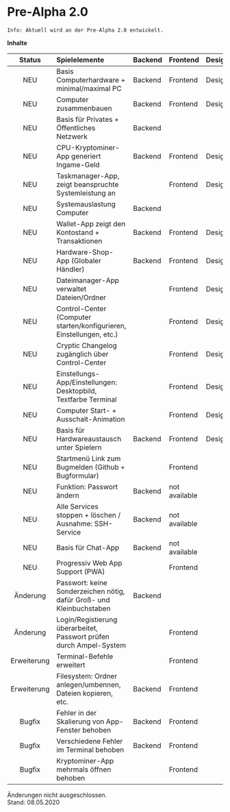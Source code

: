 # Pre-Alpha 2.0

``Info: Aktuell wird an der Pre-Alpha 2.0 entwickelt.``

**Inhalte**

|   Status    | Spielelemente                                                        | Backend | Frontend | Design | Gamedesign |
| :---------: | :------------------------------------------------------------------- | ------- | -------- | ------ | ---------- |
|     NEU     | Basis Computerhardware + minimal/maximal PC                          | Backend | Frontend | Design | Gamedesign |
|     NEU     | Computer zusammenbauen                                               | Backend | Frontend | Design | Gamedesign |
|     NEU     | Basis für Privates + Öffentliches Netzwerk                           | Backend |          |        | Gamedesign |
|     NEU     | CPU-Kryptominer-App generiert Ingame-Geld                            | Backend | Frontend | Design | Gamedesign |
|     NEU     | Taskmanager-App, zeigt beanspruchte Systemleistung an                |         | Frontend | Design | Gamedesign |
|     NEU     | Systemauslastung Computer                                            | Backend |          |        | Gamedesign |
|     NEU     | Wallet-App zeigt den Kontostand + Transaktionen                      | Backend | Frontend | Design | Gamedesign |
|     NEU     | Hardware-Shop-App (Globaler Händler)                                 | Backend | Frontend | Design | Gamedesign |
|     NEU     | Dateimanager-App verwaltet Dateien/Ordner                            |         | Frontend | Design | Gamedesign |
|     NEU     | Control-Center (Computer starten/konfigurieren, Einstellungen, etc.) |         | Frontend | Design | Gamedesign |
|     NEU     | Cryptic Changelog zugänglich über Control-Center                     |         | Frontend | Design | Gamedesign |
|     NEU     | Einstellungs-App/Einstellungen: Desktopbild, Textfarbe Terminal      |         | Frontend | Design | Gamedesign |
|     NEU     | Computer Start- + Ausschalt-Animation                                |         | Frontend | Design | Gamedesign |
|     NEU     | Basis für Hardwareaustausch unter Spielern                           | Backend | Frontend | Design | Gamedesign |
|     NEU     | Startmenü Link zum Bugmelden (Github + Bugformular)                  |         | Frontend |        | Gamedesign |
|     NEU     | Funktion: Passwort ändern                                            | Backend | not available   |        | Gamedesign |
|     NEU     | Alle Services stoppen + löschen / Ausnahme: SSH-Service              | Backend | not available   |        | Gamedesign |
|     NEU     | Basis für Chat-App                                                   | Backend | not available   |        | Gamedesign |
|     NEU     | Progressiv Web App Support (PWA)                                     |         | Frontend |        |            |
|  Änderung   | Passwort: keine Sonderzeichen nötig, dafür Groß- und Kleinbuchstaben | Backend |          |        | Gamedesign |
|  Änderung   | Login/Registierung überarbeitet, Passwort prüfen durch Ampel-System  |         | Frontend |        | Gamedesign |
| Erweiterung | Terminal-Befehle erweitert                                           |         | Frontend |        | Gamedesign |
| Erweiterung | Filesystem: Ordner anlegen/umbennen, Dateien kopieren, etc.          | Backend | Frontend |        | Gamedesign |
| Bugfix      | Fehler in der Skalierung von App-Fenster behoben                     | Backend | Frontend |        | Gamedesign |
| Bugfix      | Verschiedene Fehler im Terminal behoben                              | Backend | Frontend |        | Gamedesign |
| Bugfix      | Kryptominer-App mehrmals öffnen behoben                              |         | Frontend |        | Gamedesign |


Änderungen nicht ausgeschlossen.  
Stand: 08.05.2020
